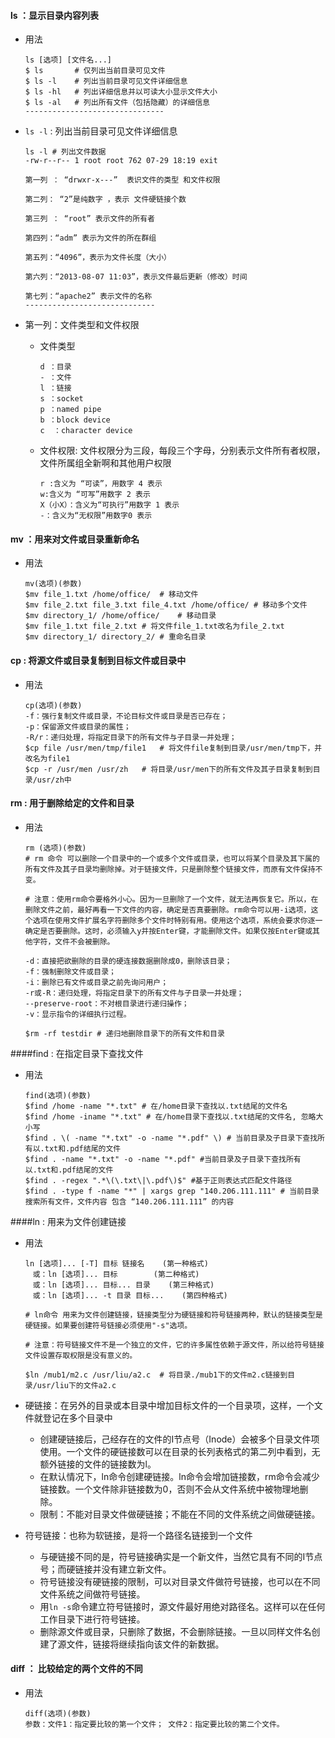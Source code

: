 #### ls ：显示目录内容列表

* 用法

  ```shell
  ls [选项] [文件名...]
  $ ls       # 仅列出当前目录可见文件
  $ ls -l    # 列出当前目录可见文件详细信息
  $ ls -hl   # 列出详细信息并以可读大小显示文件大小
  $ ls -al   # 列出所有文件（包括隐藏）的详细信息
  -------------------------------
  ```

* `ls -l` : 列出当前目录可见文件详细信息

  ```shell
  ls -l # 列出文件数据
  -rw-r--r-- 1 root root 762 07-29 18:19 exit
  
  第一列 ： “drwxr-x---”  表识文件的类型 和文件权限 
   
  第二列： “2”是纯数字 ，表示 文件硬链接个数
   
  第三列 ： “root” 表示文件的所有者 
   
  第四列：“adm” 表示为文件的所在群组 
   
  第五列：“4096”，表示为文件长度（大小）
   
  第六列：“2013-08-07 11:03”，表示文件最后更新（修改）时间
   
  第七列：“apache2” 表示文件的名称
  -----------------------------
  ```

* 第一列：文件类型和文件权限

  * 文件类型

    ```shell
    d ：目录 
    - ：文件 
    l ：链接 
    s ：socket 
    p ：named pipe 
    b ：block device 
    c  ：character device
    ```

  * 文件权限: 文件权限分为三段，每段三个字母，分别表示文件所有者权限，文件所属组全新啊和其他用户权限

    ```shell
    r :含义为 “可读”，用数字 4 表示 
    w:含义为 “可写”用数字 2 表示
    X（小X）：含义为“可执行”用数字 1 表示
    -：含义为“无权限”用数字0 表示
    ```

#### mv ：用来对文件或目录重新命名

* 用法

  ```shell
  mv(选项)(参数)
  $mv file_1.txt /home/office/	# 移动文件
  $mv file_2.txt file_3.txt file_4.txt /home/office/ # 移动多个文件
  $mv directory_1/ /home/office/	# 移动目录
  $mv file_1.txt file_2.txt # 将文件file_1.txt改名为file_2.txt
  $mv directory_1/ directory_2/	# 重命名目录
  ```

#### cp : 将源文件或目录复制到目标文件或目录中

* 用法

  ```shell
  cp(选项)(参数)
  -f：强行复制文件或目录，不论目标文件或目录是否已存在；
  -p：保留源文件或目录的属性；
  -R/r：递归处理，将指定目录下的所有文件与子目录一并处理；
  $cp file /usr/men/tmp/file1	# 将文件file复制到目录/usr/men/tmp下，并改名为file1
  $cp -r /usr/men /usr/zh	# 将目录/usr/men下的所有文件及其子目录复制到目录/usr/zh中
  ```

#### rm : 用于删除给定的文件和目录

* 用法

  ```shell
  rm (选项)(参数)
  # rm 命令 可以删除一个目录中的一个或多个文件或目录，也可以将某个目录及其下属的所有文件及其子目录均删除掉。对于链接文件，只是删除整个链接文件，而原有文件保持不变。
  
  # 注意：使用rm命令要格外小心。因为一旦删除了一个文件，就无法再恢复它。所以，在删除文件之前，最好再看一下文件的内容，确定是否真要删除。rm命令可以用-i选项，这个选项在使用文件扩展名字符删除多个文件时特别有用。使用这个选项，系统会要求你逐一确定是否要删除。这时，必须输入y并按Enter键，才能删除文件。如果仅按Enter键或其他字符，文件不会被删除。
  
  -d：直接把欲删除的目录的硬连接数据删除成0，删除该目录；
  -f：强制删除文件或目录；
  -i：删除已有文件或目录之前先询问用户；
  -r或-R：递归处理，将指定目录下的所有文件与子目录一并处理；
  --preserve-root：不对根目录进行递归操作；
  -v：显示指令的详细执行过程。
  
  $rm -rf testdir # 递归地删除目录下的所有文件和目录
  ```

####find : 在指定目录下查找文件

* 用法

  ```shell
  find(选项)(参数)
  $find /home -name "*.txt" # 在/home目录下查找以.txt结尾的文件名
  $find /home -iname "*.txt" # 在/home目录下查找以.txt结尾的文件名, 忽略大小写
  $find . \( -name "*.txt" -o -name "*.pdf" \) # 当前目录及子目录下查找所有以.txt和.pdf结尾的文件
  $find . -name "*.txt" -o -name "*.pdf" #当前目录及子目录下查找所有以.txt和.pdf结尾的文件
  $find . -regex ".*\(\.txt\|\.pdf\)$" #基于正则表达式匹配文件路径
  $find . -type f -name "*" | xargs grep "140.206.111.111" # 当前目录搜索所有文件，文件内容 包含 “140.206.111.111” 的内容
  ```

####ln : 用来为文件创建链接

* 用法

  ```shell
  ln [选项]... [-T] 目标 链接名    (第一种格式)
  　或：ln [选项]... 目标        (第二种格式)
  　或：ln [选项]... 目标... 目录    (第三种格式)
  　或：ln [选项]... -t 目录 目标...    (第四种格式)
  
  # ln命令 用来为文件创建链接，链接类型分为硬链接和符号链接两种，默认的链接类型是硬链接。如果要创建符号链接必须使用"-s"选项。
  
  # 注意：符号链接文件不是一个独立的文件，它的许多属性依赖于源文件，所以给符号链接文件设置存取权限是没有意义的。
  
  $ln /mub1/m2.c /usr/liu/a2.c	# 将目录./mub1下的文件m2.c链接到目录/usr/liu下的文件a2.c
  ```

* 硬链接：在另外的目录或本目录中增加目标文件的一个目录项，这样，一个文件就登记在多个目录中

  * 创建硬链接后，己经存在的文件的I节点号（Inode）会被多个目录文件项使用。一个文件的硬链接数可以在目录的长列表格式的第二列中看到，无额外链接的文件的链接数为l。
  * 在默认情况下，ln命令创建硬链接。ln命令会增加链接数，rm命令会减少链接数。一个文件除非链接数为0，否则不会从文件系统中被物理地删除。
  * 限制：不能对目录文件做硬链接；不能在不同的文件系统之间做硬链接。

* 符号链接：也称为软链接，是将一个路径名链接到一个文件

  * 与硬链接不同的是，符号链接确实是一个新文件，当然它具有不同的I节点号；而硬链接并没有建立新文件。
  * 符号链接没有硬链接的限制，可以对目录文件做符号链接，也可以在不同文件系统之间做符号链接。
  * 用`ln -s`命令建立符号链接时，源文件最好用绝对路径名。这样可以在任何工作目录下进行符号链接。
  * 删除源文件或目录，只删除了数据，不会删除链接。一旦以同样文件名创建了源文件，链接将继续指向该文件的新数据。

#### diff ：  比较给定的两个文件的不同

* 用法

  ```shell
  diff(选项)(参数)
  参数：文件1：指定要比较的第一个文件； 文件2：指定要比较的第二个文件。
  ```

  